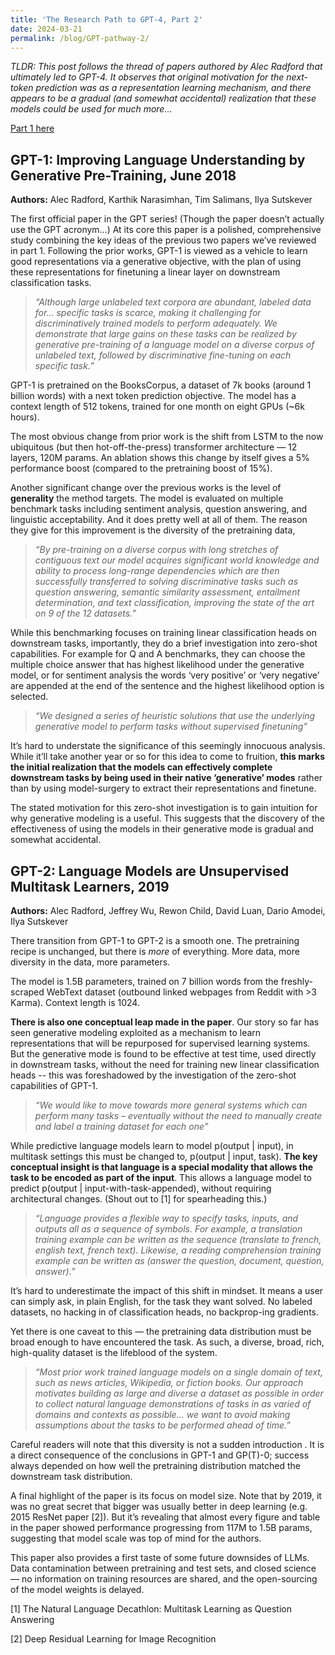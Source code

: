 ```yaml
---
title: 'The Research Path to GPT-4, Part 2'
date: 2024-03-21
permalink: /blog/GPT-pathway-2/
---
```


_TLDR: This post follows the thread of papers authored by Alec Radford that ultimately led to GPT-4. It observes that original motivation for the next-token prediction was as a representation learning mechanism, and there appears to be a gradual (and somewhat accidental) realization that these models could be used for much more…_

[Part 1 here](https://teapearce.github.io/blog//GPT-pathway-1/)


## GPT-1: Improving Language Understanding by Generative Pre-Training, June 2018
**Authors:** Alec Radford, Karthik Narasimhan, Tim Salimans, Ilya Sutskever

The first official paper in the GPT series! (Though the paper doesn’t actually use the GPT acronym…) At its core this paper is a polished, comprehensive study combining the key ideas of the previous two papers we’ve reviewed in part 1. Following the prior works, GPT-1 is viewed as a vehicle to learn good representations via a generative objective, with the plan of using these representations for finetuning a linear layer on downstream classification tasks.

> _“Although large unlabeled text corpora are abundant, labeled data for… specific tasks is scarce, making it challenging for discriminatively trained models to perform adequately. We demonstrate that large gains on these tasks can be realized by generative pre-training of a language model on a diverse corpus of unlabeled text, followed by discriminative fine-tuning on each specific task.”_

GPT-1 is pretrained on the BooksCorpus, a dataset of 7k books (around 1 billion words) with a next token prediction objective. The model has a context length of 512 tokens, trained for one month on eight GPUs (~6k hours). 

The most obvious change from prior work is the shift from LSTM to the now ubiquitous (but then hot-off-the-press) transformer architecture — 12 layers, 120M params. An ablation shows this change by itself gives a 5% performance boost (compared to the pretraining boost of 15%).

Another significant change over the previous works is the level of **generality** the method targets. The model is evaluated on multiple benchmark tasks including sentiment analysis, question answering, and linguistic acceptability. And it does pretty well at all of them. The reason they give for this improvement is the diversity of the pretraining data,

> _“By pre-training on a diverse corpus with long stretches of contiguous text our model acquires significant world knowledge and ability to process long-range dependencies which are then successfully transferred to solving discriminative tasks such as question answering, semantic similarity assessment, entailment determination, and text classification, improving the state of the art on 9 of the 12 datasets.”_

While this benchmarking focuses on training linear classification heads on downstream tasks, importantly, they do a brief investigation into zero-shot capabilities. For example for Q and A benchmarks, they can choose the multiple choice answer that has highest likelihood under the generative model, or for sentiment analysis the words ‘very positive’ or ‘very negative’ are appended at the end of the sentence and the highest likelihood option is selected.

> _“We designed a series of heuristic solutions that use the underlying generative model to perform tasks without supervised finetuning”_

It’s hard to understate the significance of this seemingly innocuous analysis. While it’ll take another year or so for this idea to come to fruition, **this marks the initial realization that the models can effectively complete downstream tasks by being used in their native ‘generative’ modes** rather than by using model-surgery to extract their representations and finetune.

<!-- It’s interesting that the motivation for this analysis is to provide intuition for why generative modeling is a useful (rather than them seriously considering this as a primary mode of operation). -->
<!-- Reading these papers now, perhaps the most surprising thing is the lack of focus on the generative capabilities of these models — the generative objective is presented as a convenient pretext task to learn good representations from, rather as the main event. -->

<!-- “We’d like to better understand why language model pre-training of transformers is effective. A hypothesis is that the underlying generative model learns to perform many of the tasks we evaluate on in order to improve its language modeling capability” -->

The stated motivation for this zero-shot investigation is to gain intuition for why generative modeling is a useful. This suggests that the discovery of the effectiveness of using the models in their generative mode is gradual and somewhat accidental.


## GPT-2: Language Models are Unsupervised Multitask Learners, 2019
**Authors:** Alec Radford, Jeffrey Wu, Rewon Child, David Luan, Dario Amodei, Ilya Sutskever

There transition from GPT-1 to GPT-2 is a smooth one. The pretraining recipe is unchanged, but there is *more* of everything. More data, more diversity in the data, more parameters. 

The model is 1.5B parameters, trained on 7 billion words from the freshly-scraped WebText dataset (outbound linked webpages from Reddit with >3 Karma). Context length is 1024.

**There is also one conceptual leap made in the paper**. Our story so far has seen generative modeling exploited as a mechanism to learn representations that will be repurposed for supervised learning systems. But the generative mode is found to be effective at test time, used directly in downstream tasks, without the need for training new linear classification heads -- this was foreshadowed by the investigation of the zero-shot capabilities of GPT-1.

> _“We would like to move towards more general systems which can perform many tasks – eventually without the need to manually create and label a training dataset for each one”_

While predictive language models learn to model p(output \| input), in multitask settings this must be changed to, p(output \| input, task). **The key conceptual insight is that language is a special modality that allows the task to be encoded as part of the input**. This allows a language model to predict p(output \| input-with-task-appended), without requiring architectural changes. (Shout out to [1] for spearheading this.)

> _“Language provides a flexible way to specify tasks, inputs, and outputs all as a sequence of symbols. For example, a translation training example can be written as the sequence (translate to french, english text, french text). Likewise, a reading comprehension training example can be written as (answer the question, document, question, answer).”_

It’s hard to underestimate the impact of this shift in mindset. It means a user can simply ask, in plain English, for the task they want solved. No labeled datasets, no hacking in of classification heads, no backprop-ing gradients. 

Yet there is one caveat to this — the pretraining data distribution must be broad enough to have encountered the task. As such, a diverse, broad, rich, high-quality dataset is the lifeblood of the system. 

> _“Most prior work trained language models on a single domain of text, such as news articles, Wikipedia, or fiction books. Our approach motivates building as large and diverse a dataset as possible in order to collect natural language demonstrations of tasks in as varied of domains and contexts as possible… we want to avoid making assumptions about the tasks to be performed ahead of time.”_

Careful readers will note that this diversity is not a sudden introduction . It is a direct consequence of the conclusions in GPT-1 and GP(T)-0; success always depended on how well the pretraining distribution matched the downstream task distribution. 

A final highlight of the paper is its focus on model size. Note that by 2019, it was no great secret that bigger was usually better in deep learning (e.g. 2015 ResNet paper [2]). But it’s revealing that almost every figure and table in the paper showed performance progressing from 117M to 1.5B params, suggesting that model scale was top of mind for the authors. 

This paper also provides a first taste of some future downsides of LLMs. Data contamination between pretraining and test sets, and closed science — no information on training resources are shared, and the open-sourcing of the model weights is delayed.

[1] The Natural Language Decathlon: Multitask Learning as Question Answering

[2] Deep Residual Learning for Image Recognition